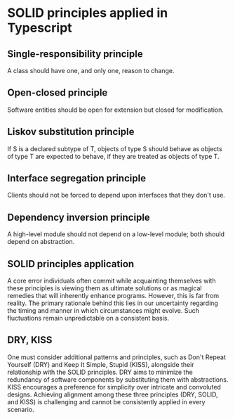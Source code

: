 # SOLID principles applied in Typescript

## Single-responsibility principle
A class should have one, and only one, reason to change.

## Open-closed principle
Software entities should be open for extension but closed for modification.

## Liskov substitution principle
If S is a declared subtype of T, objects of type S should behave as objects of type T are expected to behave, if they are treated as objects of type T.

## Interface segregation principle
Clients should not be forced to depend upon interfaces that they don't use.

## Dependency inversion principle
A high-level module should not depend on a low-level module; both should depend on abstraction.

## SOLID principles application
A core error individuals often commit while acquainting themselves with these principles is viewing them as ultimate solutions or as magical remedies that will inherently enhance programs. However, this is far from reality. The primary rationale behind this lies in our uncertainty regarding the timing and manner in which circumstances might evolve. Such fluctuations remain unpredictable on a consistent basis.

## DRY, KISS
One must consider additional patterns and principles, such as Don't Repeat Yourself (DRY) and Keep It Simple, Stupid (KISS), alongside their relationship with the SOLID principles. DRY aims to minimize the redundancy of software components by substituting them with abstractions. KISS encourages a preference for simplicity over intricate and convoluted designs. Achieving alignment among these three principles (DRY, SOLID, and KISS) is challenging and cannot be consistently applied in every scenario.
